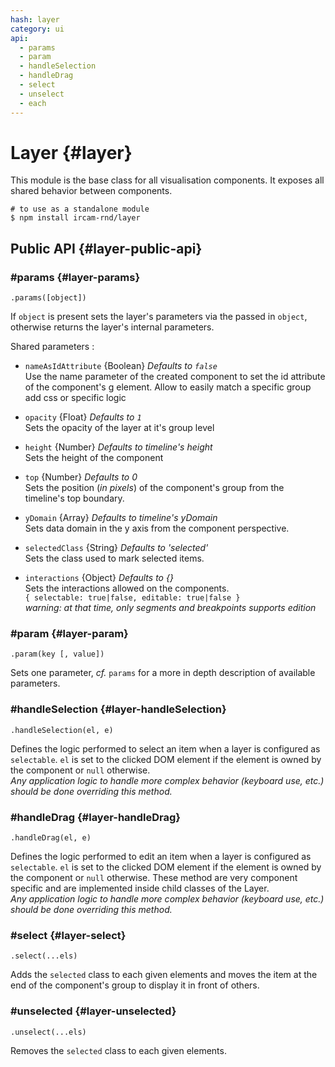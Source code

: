```yaml
---
hash: layer
category: ui
api:
  - params
  - param
  - handleSelection
  - handleDrag
  - select
  - unselect
  - each
---
```


# Layer {#layer}

This module is the base class for all visualisation components. It exposes all shared behavior between components.

~~~
# to use as a standalone module
$ npm install ircam-rnd/layer
~~~


## Public API {#layer-public-api}


### #params {#layer-params}

`.params([object])`

If `object` is present sets the layer's parameters via the passed in `object`, otherwise returns the layer's internal parameters.  

Shared parameters :

* `nameAsIdAttribute` {Boolean} _Defaults to `false`_  
  Use the name parameter of the created component to set the id attribute of the component's g element. Allow to easily match a specific group add css or specific logic

* `opacity` {Float} _Defaults to `1`_  
  Sets the opacity of the layer at it's group level  

* `height` {Number} _Defaults to timeline's height_  
  Sets the height of the component  

* `top` {Number} _Defaults to 0_  
  Sets the position (_in pixels_) of the component's group from the timeline's top boundary.

* `yDomain` {Array} _Defaults to timeline's yDomain_  
  Sets data domain in the y axis from the component perspective.

* `selectedClass` {String} _Defaults to 'selected'_  
  Sets the class used to mark selected items.

* `interactions` {Object} _Defaults to {}_  
  Sets the interactions allowed on the components.  
  `{ selectable: true|false, editable: true|false }`  
  _warning: at that time, only segments and breakpoints supports edition_


### #param {#layer-param}

`.param(key [, value])`

Sets one parameter, _cf._ `params` for a more in depth description of available parameters.


### #handleSelection {#layer-handleSelection}

`.handleSelection(el, e)`

Defines the logic performed to select an item when a layer is configured as `selectable`. `el` is set to the clicked DOM element if the element is owned by the component or `null` otherwise.  
_Any application logic to handle more complex behavior (keyboard use, etc.) should be done overriding this method._


### #handleDrag {#layer-handleDrag}

`.handleDrag(el, e)`

Defines the logic performed to edit an item when a layer is configured as `selectable`. `el` is set to the clicked DOM element if the element is owned by the component or `null` otherwise. These method are very component specific and are implemented inside child classes of the Layer.  
_Any application logic to handle more complex behavior (keyboard use, etc.) should be done overriding this method._


### #select {#layer-select}

`.select(...els)`

Adds the `selected` class to each given elements and moves the item at the end of the component's group to display it in front of others.


### #unselected {#layer-unselected}

`.unselect(...els)`

Removes the `selected` class to each given elements.
